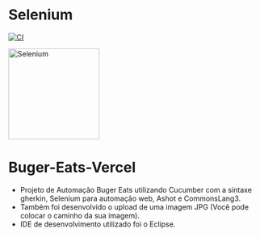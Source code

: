 # Selenium

[![CI](https://github.com/SeleniumHQ/selenium/actions/workflows/ci.yml/badge.svg?branch=trunk&event=schedule)](https://github.com/SeleniumHQ/selenium/actions/workflows/ci.yml)

<a href="https://selenium.dev"><img src="https://selenium.dev/images/selenium_logo_square_green.png" width="180" alt="Selenium"/></a>



# Buger-Eats-Vercel
- Projeto de Automação Buger Eats utilizando Cucumber com a sintaxe gherkin, Selenium para automação web, Ashot e CommonsLang3.
- Também foi desenvolvido o upload de uma imagem JPG (Você pode colocar o caminho da sua imagem).
- IDE de desenvolvimento utilizado foi o Eclipse.

